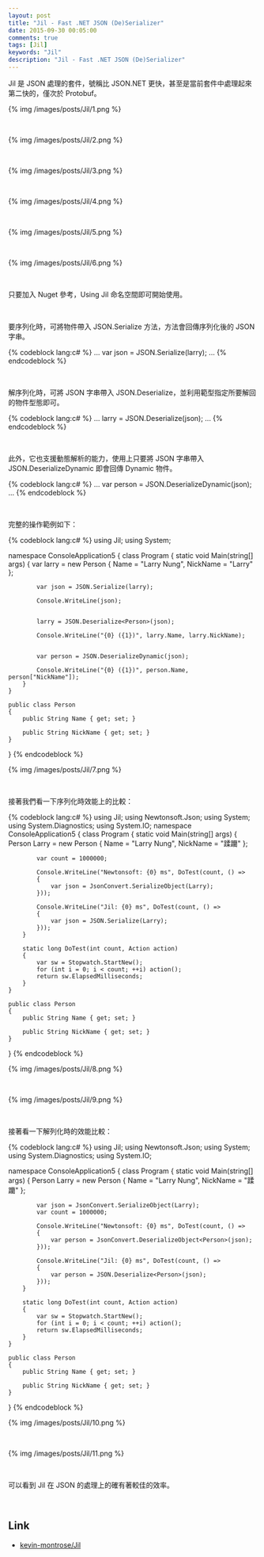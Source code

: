 ```yaml
---
layout: post
title: "Jil - Fast .NET JSON (De)Serializer"
date: 2015-09-30 00:05:00
comments: true
tags: [Jil]
keywords: "Jil"
description: "Jil - Fast .NET JSON (De)Serializer"
---
```


Jil 是 JSON 處理的套件，號稱比 JSON.NET 更快，甚至是當前套件中處理起來第二快的，僅次於 Protobuf。  

<!-- More -->

{% img /images/posts/Jil/1.png %}

<br/>


{% img /images/posts/Jil/2.png %}

<br/>


{% img /images/posts/Jil/3.png %}

<br/>


{% img /images/posts/Jil/4.png %}

<br/>


{% img /images/posts/Jil/5.png %}

<br/>


{% img /images/posts/Jil/6.png %}

<br/>


只要加入 Nuget 參考，Using Jil 命名空間即可開始使用。  

<br/>


要序列化時，可將物件帶入 JSON.Serialize 方法，方法會回傳序列化後的 JSON 字串。  

{% codeblock lang:c# %}
...
var json = JSON.Serialize(larry);
...
{% endcodeblock %}

<Br/>



解序列化時，可將 JSON 字串帶入 JSON.Deserialize，並利用範型指定所要解回的物件型態即可。  

{% codeblock lang:c# %}
...
larry = JSON.Deserialize<Person>(json);
...
{% endcodeblock %}

<br/>



此外，它也支援動態解析的能力，使用上只要將 JSON 字串帶入 JSON.DeserializeDynamic 即會回傳 Dynamic 物件。   

{% codeblock lang:c# %}
...
var person = JSON.DeserializeDynamic(json);
...
{% endcodeblock %}

<br/>



完整的操作範例如下：  

{% codeblock lang:c# %}
using Jil;
using System;

namespace ConsoleApplication5
{
    class Program
    {
        static void Main(string[] args)
        {
            var larry = new Person
            {
                Name = "Larry Nung",
                NickName = "Larry"
            };

            var json = JSON.Serialize(larry);

            Console.WriteLine(json);


            larry = JSON.Deserialize<Person>(json);

            Console.WriteLine("{0} ({1})", larry.Name, larry.NickName);

          
            var person = JSON.DeserializeDynamic(json);

            Console.WriteLine("{0} ({1})", person.Name, person["NickName"]);
        }
    }

    public class Person
    {
        public String Name { get; set; }

        public String NickName { get; set; }
    }
}
{% endcodeblock %}

{% img /images/posts/Jil/7.png %}

<br/>


接著我們看一下序列化時效能上的比較：

{% codeblock lang:c# %}
using Jil;
using Newtonsoft.Json;
using System;
using System.Diagnostics;
using System.IO;
namespace ConsoleApplication5
{
    class Program
    {
        static void Main(string[] args)
        {
            Person Larry = new Person
            {
                Name = "Larry Nung",
                NickName = "蹂躪"
            };

            var count = 1000000;

            Console.WriteLine("Newtonsoft: {0} ms", DoTest(count, () =>
            {
                var json = JsonConvert.SerializeObject(Larry);
            }));

            Console.WriteLine("Jil: {0} ms", DoTest(count, () =>
            {
                var json = JSON.Serialize(Larry);
            }));
        }

        static long DoTest(int count, Action action)
        {
            var sw = Stopwatch.StartNew();
            for (int i = 0; i < count; ++i) action();
            return sw.ElapsedMilliseconds;
        }
    }

    public class Person
    {
        public String Name { get; set; }

        public String NickName { get; set; }
    }
}
{% endcodeblock %}

{% img /images/posts/Jil/8.png %}

<br/>


{% img /images/posts/Jil/9.png %}

<br/>


接著看一下解列化時的效能比較：  

{% codeblock lang:c# %}
using Jil;
using Newtonsoft.Json;
using System;
using System.Diagnostics;
using System.IO;

namespace ConsoleApplication5
{
    class Program
    {
        static void Main(string[] args)
        {
            Person Larry = new Person
            {
                Name = "Larry Nung",
                NickName = "蹂躪"
            };

            var json = JsonConvert.SerializeObject(Larry);
            var count = 1000000;

            Console.WriteLine("Newtonsoft: {0} ms", DoTest(count, () =>
            {
                var person = JsonConvert.DeserializeObject<Person>(json);
            }));

            Console.WriteLine("Jil: {0} ms", DoTest(count, () =>
            {
                var person = JSON.Deserialize<Person>(json);
            }));
        }

        static long DoTest(int count, Action action)
        {
            var sw = Stopwatch.StartNew();
            for (int i = 0; i < count; ++i) action();
            return sw.ElapsedMilliseconds;
        }
    }

    public class Person
    {
        public String Name { get; set; }

        public String NickName { get; set; }
    }
}
{% endcodeblock %}

{% img /images/posts/Jil/10.png %}

<br/>


{% img /images/posts/Jil/11.png %}

<br/>


可以看到 Jil 在 JSON 的處理上的確有著較佳的效率。  

<br/>

Link
----
* [kevin-montrose/Jil](https://github.com/kevin-montrose/Jil)
